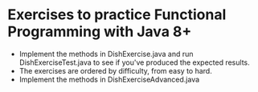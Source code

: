# Exercises to practice Functional Programming with Java 8+

- Implement the methods in DishExercise.java and run DishExerciseTest.java to see if you've produced the expected results.
- The exercises are ordered by difficulty, from easy to hard.
- Implement the methods in DishExerciseAdvanced.java